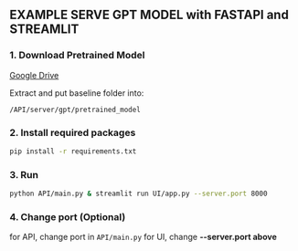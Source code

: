## EXAMPLE SERVE GPT MODEL with FASTAPI and STREAMLIT

### 1. Download Pretrained Model

[Google Drive](https://drive.google.com/drive/folders/11aWe3IZ0pfxujwzsFHwSzgJuAlPryBNs)

Extract and put baseline folder into:
```
/API/server/gpt/pretrained_model
```

### 2. Install required packages

```bash
pip install -r requirements.txt
```

### 3. Run
```bash
python API/main.py & streamlit run UI/app.py --server.port 8000
```

### 4. Change port (Optional)

for API, change port in `API/main.py`
for UI, change __--server.port above__